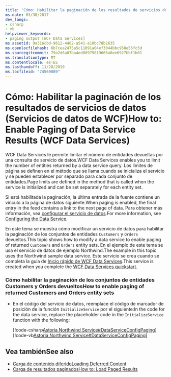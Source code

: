 ```yaml
---
title: 'Cómo: Habilitar la paginación de los resultados de servicios de datos (Servicios de datos de WCF)'
ms.date: 03/30/2017
dev_langs:
- csharp
- vb
helpviewer_keywords:
- paging output [WCF Data Services]
ms.assetid: 9a316cbd-9612-4482-a541-a10bc78b2635
ms.openlocfilehash: 6b7cea2475a5c11091a04ef3044bbc958e55fc5d
ms.sourcegitcommit: 79a2d6a07ba4ed08979819666a0ee6927bbf1b01
ms.translationtype: MT
ms.contentlocale: es-ES
ms.lasthandoff: 11/28/2019
ms.locfileid: "74569089"
---
```

# <a name="how-to-enable-paging-of-data-service-results-wcf-data-services"></a><span data-ttu-id="a559d-102">Cómo: Habilitar la paginación de los resultados de servicios de datos (Servicios de datos de WCF)</span><span class="sxs-lookup"><span data-stu-id="a559d-102">How to: Enable Paging of Data Service Results (WCF Data Services)</span></span>
<span data-ttu-id="a559d-103">WCF Data Services le permite limitar el número de entidades devueltas por una consulta de servicio de datos.</span><span class="sxs-lookup"><span data-stu-id="a559d-103">WCF Data Services enables you to limit the number of entities returned by a data service query.</span></span> <span data-ttu-id="a559d-104">Los límites de página se definen en el método que se llama cuando se inicializa el servicio y se pueden establecer por separado para cada conjunto de entidades.</span><span class="sxs-lookup"><span data-stu-id="a559d-104">Page limits are defined in the method that is called when the service is initialized and can be set separately for each entity set.</span></span>  
  
 <span data-ttu-id="a559d-105">Si está habilitada la paginación, la última entrada de la fuente contiene un vínculo a la página de datos siguiente.</span><span class="sxs-lookup"><span data-stu-id="a559d-105">When paging is enabled, the final entry in the feed contains a link to the next page of data.</span></span> <span data-ttu-id="a559d-106">Para obtener más información, vea [configurar el servicio de datos](configuring-the-data-service-wcf-data-services.md).</span><span class="sxs-lookup"><span data-stu-id="a559d-106">For more information, see [Configuring the Data Service](configuring-the-data-service-wcf-data-services.md).</span></span>  
  
 <span data-ttu-id="a559d-107">En este tema se muestra cómo modificar un servicio de datos para habilitar la paginación de los conjuntos de entidades `Customers` y `Orders` devueltos.</span><span class="sxs-lookup"><span data-stu-id="a559d-107">This topic shows how to modify a data service to enable paging of returned `Customers` and `Orders` entity sets.</span></span> <span data-ttu-id="a559d-108">En el ejemplo de este tema se usa el servicio de datos de ejemplo Northwind.</span><span class="sxs-lookup"><span data-stu-id="a559d-108">The example in this topic uses the Northwind sample data service.</span></span> <span data-ttu-id="a559d-109">Este servicio se crea cuando se completa la guía de [Inicio rápido de WCF Data Services](quickstart-wcf-data-services.md).</span><span class="sxs-lookup"><span data-stu-id="a559d-109">This service is created when you complete the [WCF Data Services quickstart](quickstart-wcf-data-services.md).</span></span>  
  
### <a name="how-to-enable-paging-of-returned-customers-and-orders-entity-sets"></a><span data-ttu-id="a559d-110">Cómo habilitar la paginación de los conjuntos de entidades Customers y Orders devueltos</span><span class="sxs-lookup"><span data-stu-id="a559d-110">How to enable paging of returned Customers and Orders entity sets</span></span>  
  
- <span data-ttu-id="a559d-111">En el código del servicio de datos, reemplace el código de marcador de posición de la función `InitializeService` por el siguiente:</span><span class="sxs-lookup"><span data-stu-id="a559d-111">In the code for the data service, replace the placeholder code in the `InitializeService` function with the following:</span></span>  
  
     [!code-csharp[Astoria Northwind Service#DataServiceConfigPaging](../../../../samples/snippets/csharp/VS_Snippets_Misc/astoria_northwind_service/cs/northwind.svc.cs#dataserviceconfigpaging)]
     [!code-vb[Astoria Northwind Service#DataServiceConfigPaging](../../../../samples/snippets/visualbasic/VS_Snippets_Misc/astoria_northwind_service/vb/northwind.svc.vb#dataserviceconfigpaging)]  
  
## <a name="see-also"></a><span data-ttu-id="a559d-112">Vea también</span><span class="sxs-lookup"><span data-stu-id="a559d-112">See also</span></span>

- [<span data-ttu-id="a559d-113">Carga de contenido diferido</span><span class="sxs-lookup"><span data-stu-id="a559d-113">Loading Deferred Content</span></span>](loading-deferred-content-wcf-data-services.md)
- [<span data-ttu-id="a559d-114">Carga de resultados paginados</span><span class="sxs-lookup"><span data-stu-id="a559d-114">How to: Load Paged Results</span></span>](how-to-load-paged-results-wcf-data-services.md)
